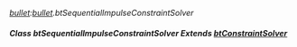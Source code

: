 _[bullet](../../modules/bullet/bullet-module.md):[bullet](../../modules/bullet/bullet-module.md).btSequentialImpulseConstraintSolver_
##### Class btSequentialImpulseConstraintSolver Extends [btConstraintSolver](../../modules/bullet/bullet-btconstraintsolver.md)
